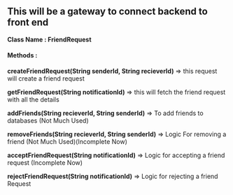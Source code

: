 <h2>This will be a gateway to connect backend to front end</h2>

__Class Name : FriendRequest__

<h4>Methods :</h4>

__createFriendRequest(String senderId, String recieverId)__ => this request will create a friend request

__getFriendRequest(String notificationId)__ =>  this will fetch the friend request with all the details

__addFriends(String recieverId, String senderId)__ => To add friends to databases (Not Much Used)

__removeFriends(String recieverId, String senderId)__ =>  Logic For removing a friend (Not Much Used)(Incomplete Now)

__acceptFriendRequest(String notificationId)__ => Logic for accepting a friend request (Incomplete Now)

__rejectFriendRequest(String notificationId)__ => Logic for rejecting a friend Request
